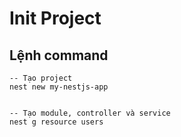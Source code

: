
# Init Project
## Lệnh command
```
-- Tạo project
nest new my-nestjs-app


-- Tạo module, controller và service
nest g resource users